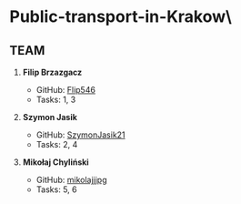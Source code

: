 # Public-transport-in-Krakow\

## TEAM

1. **Filip Brzazgacz**  
   - GitHub: [Flip546](https://github.com/Flip546)  
   - Tasks: 1, 3

2. **Szymon Jasik**  
   - GitHub: [SzymonJasik21](https://github.com/SzymonJasik21)  
   - Tasks: 2, 4

3. **Mikołaj Chyliński**  
   - GitHub: [mikolajjjpg](https://github.com/mikolajjpg)  
   - Tasks: 5, 6
